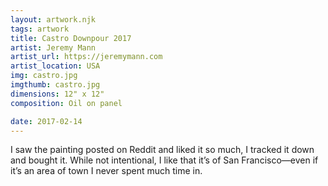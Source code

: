 ```yaml
---
layout: artwork.njk
tags: artwork
title: Castro Downpour 2017
artist: Jeremy Mann
artist_url: https://jeremymann.com
artist_location: USA
img: castro.jpg
imgthumb: castro.jpg
dimensions: 12" x 12"
composition: Oil on panel

date: 2017-02-14
---
```


I saw the painting posted on Reddit and liked it so much, I tracked it down and bought it. While not intentional, I like that it’s of San Francisco—even if it’s an area of town I never spent much time in. 
